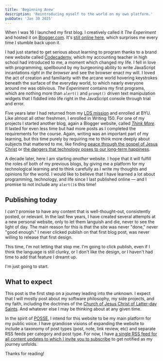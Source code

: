 ```yaml
---
title: 'Beginning Anew'
description: 'Reintroducing myself to the world on my own platform.'
pubDate: 'Jan 30 2025'
---
```


When I was 16 I launched my first blog. I creatively called it _The Experiment_ and hosted it on
[Blogger.com](https://www.blogger.com/about/). It's [still online here](https://kennethexpnum1.blogspot.com/), which
surprises me every time I stumble back upon it.

I had just started to get serious about learning to program thanks to a brand new website
called [Codecademy](https://www.codecademy.com/), which my accounting teacher in high school had introduced to me, a
moment which changed my life. I fell in love with programming, spellbound by my burgeoning ability to write JavaScript
incantations _right in the browser_ and see the browser enact my will. I loved the act of creation and
familiarity with the arcane world hovering keystrokes beneath the surface of the everyday world, to which
nearly everyone around me was oblivious. _The Experiment_ contains my first programs, which are nothing more than
`alert()` and `prompt()` driven text manipulation widgets that I fiddled into life right in the JavaScript console
through trial and error.

Five years later I had returned from my [LDS mission](https://newsroom.churchofjesuschrist.org/article/mission) and
enrolled at BYU. Like almost all other freshmen, I enrolled in Writing 150. For one of my projects I started another
blog, again a Blogger website, called _[Think More](https://learnthinklive.blogspot.com/)_. It lasted for even less time
but had more posts as I completed the requirements for the course. Again, writing was an important part of my learning,
but this time purely by requiring me to think more deeply about subjects that mattered to me, like
finding [peace through the gospel of Jesus Christ](https://learnthinklive.blogspot.com/2016/11/my-personal-narrative-finding-peace.html)
or [the dangers that technology poses to our long-term happiness](https://learnthinklive.blogspot.com/2016/09/your-technological-reality.html).

A decade later, here I am starting _another_ website. I hope that it will fulfill the roles of both of my
previous blogs, by giving me a platform for my technological learning and to think carefully as I write my thoughts and
opinions for the world. I would like to believe that I have learned a lot about programming, technology, and life since I
last published online &mdash; and I promise to not include any `alert()`s this time!

## Publishing today

I _can't_ promise to have any content that is well-thought-out, consistently posted, or relevant. In the last
few years, I have created several attempts at a new personal website, only to let them languish and die, never to see
the light of day. The main reason for this is that the site was never "done," never "good enough." I never clicked
publish on that first blog post, was never willing to release that first design.

This time, I'm not letting that stop me. I'm going to click publish, even if I think the language is still clunky, or I
don't like the design, or I haven't had time to add that feature I dreamt up.

I'm just going to start.

## What to expect

This post is the first step on a journey leading into the unknown. I expect that I will mostly post about my software
philosophy, my side projects, and my faith, including the doctrines of
the [Church of Jesus Christ of Latter-day Saints](https://churchofjesuschrist.org). And whatever else I may be thinking
about at any given time.

In the spirit of [POSSE](https://indieweb.org/POSSE), I intend for this website to be my main platform for my public
voice. I have grandiose visions of expanding the website to include a taxonomy of post types (post, note, link review,
etc) and separate RSS feeds per category and post type. For now, I
have [a single RSS feed for all content updates to which I invite you to subscribe](/rss.xml) to get notified as my
journey unfolds.

Thanks for reading!

